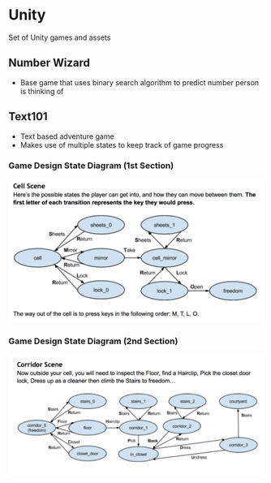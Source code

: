 # Unity
Set of Unity games and assets

## Number Wizard
- Base game that uses binary search algorithm to predict number person is thinking of
## Text101
- Text based adventure game
- Makes use of multiple states to keep track of game progress
### Game Design State Diagram (1st Section)
![Alt text](GD_0.png?raw=true "First Section")

### Game Design State Diagram (2nd Section)
![Alt text](GD_1.png?raw=true "Second Section")
